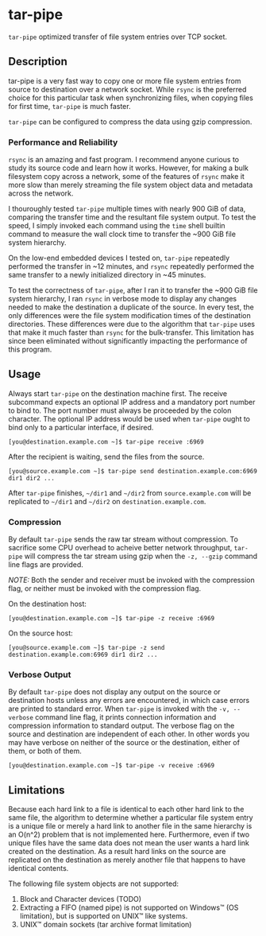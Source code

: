 # tar-pipe

`tar-pipe` optimized transfer of file system entries over TCP socket.

## Description

tar-pipe is a very fast way to copy one or more file system entries
from source to destination over a network socket. While `rsync` is the
preferred choice for this particular task when synchronizing files,
when copying files for first time, `tar-pipe` is much faster.

`tar-pipe` can be configured to compress the data using gzip
compression.

### Performance and Reliability

`rsync` is an amazing and fast program. I recommend anyone curious to
study its source code and learn how it works. However, for making a
bulk filesystem copy across a network, some of the features of `rsync`
make it more slow than merely streaming the file system object data
and metadata across the network.

I thouroughly tested `tar-pipe` multiple times with nearly 900 GiB of
data, comparing the transfer time and the resultant file system
output. To test the speed, I simply invoked each command using the
`time` shell builtin command to measure the wall clock time to
transfer the ~900 GiB file system hierarchy.

On the low-end embedded devices I tested on, `tar-pipe` repeatedly
performed the transfer in ~12 minutes, and `rsync` repeatedly
performed the same transfer to a newly initialized directory in ~45
minutes.

To test the correctness of `tar-pipe`, after I ran it to transfer the
~900 GiB file system hierarchy, I ran `rsync` in verbose mode to
display any changes needed to make the destination a duplicate of the
source. In every test, the only differences were the file system
modification times of the destination directories. These differences
were due to the algorithm that `tar-pipe` uses that make it much
faster than `rsync` for the bulk-transfer. This limitation has since
been eliminated without significantly impacting the performance of
this program.

## Usage

Always start `tar-pipe` on the destination machine first. The receive
subcommand expects an optional IP address and a mandatory port number
to bind to. The port number must always be proceeded by the colon
character. The optional IP address would be used when `tar-pipe` ought
to bind only to a particular interface, if desired.

    [you@destination.example.com ~]$ tar-pipe receive :6969

After the recipient is waiting, send the files from the source.

    [you@source.example.com ~]$ tar-pipe send destination.example.com:6969 dir1 dir2 ...

After `tar-pipe` finishes, `~/dir1` and `~/dir2` from
`source.example.com` will be replicated to `~/dir1` and `~/dir2` on
`destination.example.com`.

### Compression

By default `tar-pipe` sends the raw tar stream without compression. To
sacrifice some CPU overhead to acheive better network throughput,
`tar-pipe` will compress the tar stream using gzip when the `-z,
--gzip` command line flags are provided.

*NOTE:* Both the sender and receiver must be invoked with the
compression flag, or neither must be invoked with the compression
flag.

On the destination host:

    [you@destination.example.com ~]$ tar-pipe -z receive :6969

On the source host:

    [you@source.example.com ~]$ tar-pipe -z send destination.example.com:6969 dir1 dir2 ...

### Verbose Output

By default `tar-pipe` does not display any output on the source or
destination hosts unless any errors are encountered, in which case
errors are printed to standard error. When `tar-pipe` is invoked with
the `-v, --verbose` command line flag, it prints connection
information and compression information to standard output. The
verbose flag on the source and destination are independent of each
other. In other words you may have verbose on neither of the source or
the destination, either of them, or both of them.

    [you@destination.example.com ~]$ tar-pipe -v receive :6969

## Limitations

Because each hard link to a file is identical to each other hard link
to the same file, the algorithm to determine whether a particular file
system entry is a unique file or merely a hard link to another file in
the same hierarchy is an O(n^2) problem that is not implemented
here. Furthermore, even if two unique files have the same data does
not mean the user wants a hard link created on the destination. As a
result hard links on the source are replicated on the destination as
merely another file that happens to have identical contents.

The following file system objects are not supported:

1. Block and Character devices (TODO)
1. Extracting a FIFO (named pipe) is not supported on Windows™ (OS
   limitation), but is supported on UNIX™ like systems.
1. UNIX™ domain sockets (tar archive format limitation)
